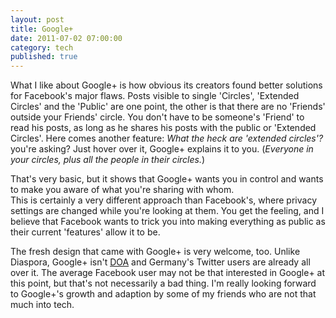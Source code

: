```yaml
---
layout: post
title: Google+
date: 2011-07-02 07:00:00
category: tech
published: true
---
```

What I like about Google+ is how obvious its creators found better solutions for Facebook's major flaws. Posts visible to single 'Circles', 'Extended Circles' and the 'Public' are one point, the other is that there are no 'Friends' outside your Friends' circle. You don't have to be someone's 'Friend' to read his posts, as long as he shares his posts with the public or 'Extended Circles'. Here comes another feature: *What the heck are 'extended circles'?* you're asking? Just hover over it, Google+ explains it to you. (*Everyone in your circles, plus all the people in their circles.*)

That's very basic, but it shows that Google+ wants you in control and wants to make you aware of what you're sharing with whom.  
This is certainly a very different approach than Facebook's, where privacy settings are changed while you're looking at them. You get the feeling, and I believe that Facebook wants to trick you into making everything as public as their current 'features' allow it to be.

The fresh design that came with Google+ is very welcome, too. Unlike Diaspora, Google+ isn't [DOA](http://en.wikipedia.org/wiki/Dead_on_arrival) and Germany's Twitter users are already all over it. The average Facebook user may not be that interested in Google+ at this point, but that's not necessarily a bad thing. I'm really looking forward to Google+'s growth and adaption by some of my friends who are not that much into tech. 

